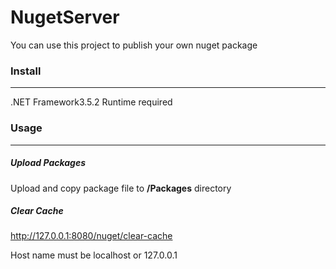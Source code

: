 # NugetServer 

You can use this project to publish your own nuget package

### Install
---
.NET Framework3.5.2 Runtime required

### Usage
---
##### Upload Packages

Upload and copy package file to **/Packages** directory

##### Clear Cache
http://127.0.0.1:8080/nuget/clear-cache

Host name must be localhost or 127.0.0.1

